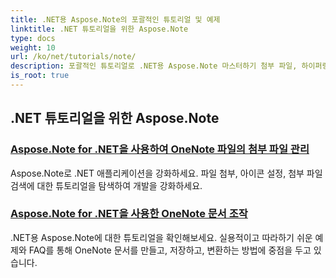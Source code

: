 ```yaml
---
title: .NET용 Aspose.Note의 포괄적인 튜토리얼 및 예제
linktitle: .NET 튜토리얼을 위한 Aspose.Note
type: docs
weight: 10
url: /ko/net/tutorials/note/
description: 포괄적인 튜토리얼로 .NET용 Aspose.Note 마스터하기 첨부 파일, 하이퍼링크, 이미지 등을 자세히 살펴보세요. OneNote 문서 조작을 한 단계 업그레이드하세요.
is_root: true
---
```


## .NET 튜토리얼을 위한 Aspose.Note 
### [Aspose.Note for .NET을 사용하여 OneNote 파일의 첨부 파일 관리](./manage-attachments/)
Aspose.Note로 .NET 애플리케이션을 강화하세요. 파일 첨부, 아이콘 설정, 첨부 파일 검색에 대한 튜토리얼을 탐색하여 개발을 강화하세요.
### [ Aspose.Note for .NET을 사용한 OneNote 문서 조작](./one-note-document-manipulation/)
.NET용 Aspose.Note에 대한 튜토리얼을 확인해보세요. 실용적이고 따라하기 쉬운 예제와 FAQ를 통해 OneNote 문서를 만들고, 저장하고, 변환하는 방법에 중점을 두고 있습니다.
